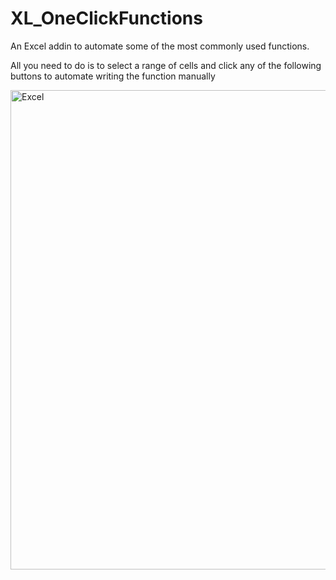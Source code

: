 # XL_OneClickFunctions
 An Excel addin to automate some of the most commonly used functions.

All you need to do is to select a range of cells and click any of the following buttons to automate writing the function manually 

<img width="767" alt="Excel" src="https://user-images.githubusercontent.com/250326/76909816-7f9be780-6869-11ea-82e7-a9a96775836d.png">
